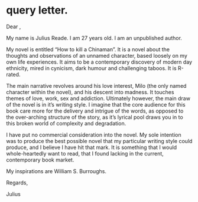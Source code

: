# query letter.

Dear ,

My name is Julius Reade. I am 27 years old. I am an unpublished author.

My novel is entitled “How to kill a Chinaman”. It is a novel about the thoughts and observations of an unnamed character, based loosely on my own life experiences. It aims to be a contemporary discovery of modern day ethnicity, mired in cynicism, dark humour and challenging taboos. It is R-rated.

The main narrative revolves around his love interest, Milo (the only named character within the novel), and his descent into madness. It touches themes of love, work, sex and addiction. Ultimately however, the main draw of the novel is in it’s writing style. I imagine that the core audience for this book care more for the delivery and intrigue of the words, as opposed to the over-arching structure of the story, as it’s lyrical pool draws you in to this broken world of complexity and degradation.

I have put no commercial consideration into the novel. My sole intention was to produce the best possible novel that my particular writing style could produce, and I believe I have hit that mark. It is something that I would whole-heartedly want to read, that I found lacking in the current, contemporary book market.

My inspirations are William S. Burroughs.

Regards,

Julius